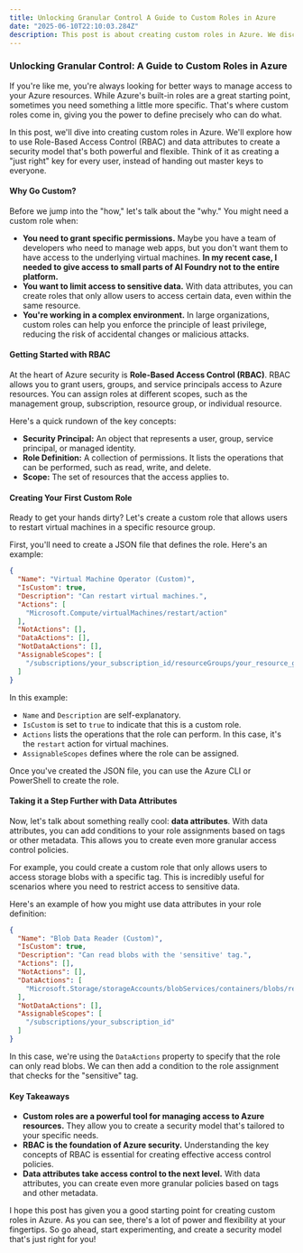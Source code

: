 ```yaml
---
title: Unlocking Granular Control A Guide to Custom Roles in Azure
date: "2025-06-10T22:10:03.284Z"
description: This post is about creating custom roles in Azure. We discuss using RBAC and data attributes to manage access to resources.
---
```


### Unlocking Granular Control: A Guide to Custom Roles in Azure

If you're like me, you're always looking for better ways to manage access to your Azure resources. While Azure's built-in roles are a great starting point, sometimes you need something a little more specific. That's where custom roles come in, giving you the power to define precisely who can do what.

In this post, we'll dive into creating custom roles in Azure. We'll explore how to use Role-Based Access Control (RBAC) and data attributes to create a security model that's both powerful and flexible. Think of it as creating a "just right" key for every user, instead of handing out master keys to everyone.

#### Why Go Custom?

Before we jump into the "how," let's talk about the "why." You might need a custom role when:

* **You need to grant specific permissions.** Maybe you have a team of developers who need to manage web apps, but you don't want them to have access to the underlying virtual machines. **In my recent case, I needed to give access to small parts of AI Foundry not to the entire platform.**
* **You want to limit access to sensitive data.** With data attributes, you can create roles that only allow users to access certain data, even within the same resource.
* **You're working in a complex environment.** In large organizations, custom roles can help you enforce the principle of least privilege, reducing the risk of accidental changes or malicious attacks.

#### Getting Started with RBAC

At the heart of Azure security is **Role-Based Access Control (RBAC)**. RBAC allows you to grant users, groups, and service principals access to Azure resources. You can assign roles at different scopes, such as the management group, subscription, resource group, or individual resource.

Here's a quick rundown of the key concepts:

* **Security Principal:** An object that represents a user, group, service principal, or managed identity.
* **Role Definition:** A collection of permissions. It lists the operations that can be performed, such as read, write, and delete.
* **Scope:** The set of resources that the access applies to.

#### Creating Your First Custom Role

Ready to get your hands dirty? Let's create a custom role that allows users to restart virtual machines in a specific resource group.

First, you'll need to create a JSON file that defines the role. Here's an example:

```json
{
  "Name": "Virtual Machine Operator (Custom)",
  "IsCustom": true,
  "Description": "Can restart virtual machines.",
  "Actions": [
    "Microsoft.Compute/virtualMachines/restart/action"
  ],
  "NotActions": [],
  "DataActions": [],
  "NotDataActions": [],
  "AssignableScopes": [
    "/subscriptions/your_subscription_id/resourceGroups/your_resource_group"
  ]
}
```

In this example:

* `Name` and `Description` are self-explanatory.
* `IsCustom` is set to `true` to indicate that this is a custom role.
* `Actions` lists the operations that the role can perform. In this case, it's the `restart` action for virtual machines.
* `AssignableScopes` defines where the role can be assigned.

Once you've created the JSON file, you can use the Azure CLI or PowerShell to create the role.

#### Taking it a Step Further with Data Attributes

Now, let's talk about something really cool: **data attributes**. With data attributes, you can add conditions to your role assignments based on tags or other metadata. This allows you to create even more granular access control policies.

For example, you could create a custom role that only allows users to access storage blobs with a specific tag. This is incredibly useful for scenarios where you need to restrict access to sensitive data.

Here's an example of how you might use data attributes in your role definition:

```json
{
  "Name": "Blob Data Reader (Custom)",
  "IsCustom": true,
  "Description": "Can read blobs with the 'sensitive' tag.",
  "Actions": [],
  "NotActions": [],
  "DataActions": [
    "Microsoft.Storage/storageAccounts/blobServices/containers/blobs/read"
  ],
  "NotDataActions": [],
  "AssignableScopes": [
    "/subscriptions/your_subscription_id"
  ]
}
```

In this case, we're using the `DataActions` property to specify that the role can only read blobs. We can then add a condition to the role assignment that checks for the "sensitive" tag.

#### Key Takeaways

* **Custom roles are a powerful tool for managing access to Azure resources.** They allow you to create a security model that's tailored to your specific needs.
* **RBAC is the foundation of Azure security.** Understanding the key concepts of RBAC is essential for creating effective access control policies.
* **Data attributes take access control to the next level.** With data attributes, you can create even more granular policies based on tags and other metadata.

I hope this post has given you a good starting point for creating custom roles in Azure. As you can see, there's a lot of power and flexibility at your fingertips. So go ahead, start experimenting, and create a security model that's just right for you!